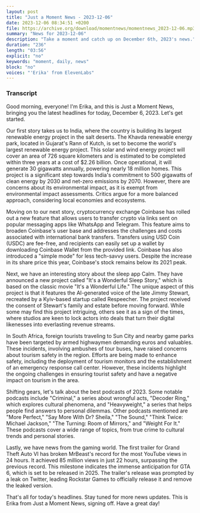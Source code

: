 ```yaml
---
layout: post
title: "Just a Moment News - 2023-12-06"
date: 2023-12-06 08:34:51 +0200
file: https://archive.org/download/momentnews/momentnews_2023-12-06.mp3
summary: "News for 2023-12-06"
description: "Take a moment and catch up on December 6th, 2023's news."
duration: "236"
length: "03:56"
explicit: "no"
keywords: "moment, daily, news"
block: "no"
voices: "'Erika' from ElevenLabs"
---
```


### Transcript

Good morning, everyone! I'm Erika, and this is Just a Moment News, bringing you the latest headlines for today, December 6, 2023. Let's get started.

Our first story takes us to India, where the country is building its largest renewable energy project in the salt deserts. The Khavda renewable energy park, located in Gujarat's Rann of Kutch, is set to become the world's largest renewable energy project. This solar and wind energy project will cover an area of 726 square kilometers and is estimated to be completed within three years at a cost of $2.26 billion. Once operational, it will generate 30 gigawatts annually, powering nearly 18 million homes. This project is a significant step towards India's commitment to 500 gigawatts of clean energy by 2030 and net-zero emissions by 2070. However, there are concerns about its environmental impact, as it is exempt from environmental impact assessments. Critics argue for a more balanced approach, considering local economies and ecosystems.

Moving on to our next story, cryptocurrency exchange Coinbase has rolled out a new feature that allows users to transfer crypto via links sent on popular messaging apps like WhatsApp and Telegram. This feature aims to broaden Coinbase's user base and addresses the challenges and costs associated with international bank transfers. Transfers using USD Coin (USDC) are fee-free, and recipients can easily set up a wallet by downloading Coinbase Wallet from the provided link. Coinbase has also introduced a "simple mode" for less tech-savvy users. Despite the increase in its share price this year, Coinbase's stock remains below its 2021 peak.

Next, we have an interesting story about the sleep app Calm. They have announced a new project called "It's a Wonderful Sleep Story," which is based on the classic movie "It's a Wonderful Life." The unique aspect of this project is that it features the AI-generated voice of the late Jimmy Stewart, recreated by a Kyiv-based startup called Respeecher. The project received the consent of Stewart's family and estate before moving forward. While some may find this project intriguing, others see it as a sign of the times, where studios are keen to lock actors into deals that turn their digital likenesses into everlasting revenue streams.

In South Africa, foreign tourists traveling to Sun City and nearby game parks have been targeted by armed highwaymen demanding euros and valuables. These incidents, involving ambushes of tour buses, have raised concerns about tourism safety in the region. Efforts are being made to enhance safety, including the deployment of tourism monitors and the establishment of an emergency response call center. However, these incidents highlight the ongoing challenges in ensuring tourist safety and have a negative impact on tourism in the area.

Shifting gears, let's talk about the best podcasts of 2023. Some notable podcasts include "Criminal," a series about wrongful acts, "Decoder Ring," which explores cultural phenomena, and "Heavyweight," a series that helps people find answers to personal dilemmas. Other podcasts mentioned are "More Perfect," "Say More With Dr? Sheila," "The Sound," "Think Twice: Michael Jackson," "The Turning: Room of Mirrors," and "Weight For It." These podcasts cover a wide range of topics, from true crime to cultural trends and personal stories.

Lastly, we have news from the gaming world. The first trailer for Grand Theft Auto VI has broken MrBeast's record for the most YouTube views in 24 hours. It achieved 85 million views in just 22 hours, surpassing the previous record. This milestone indicates the immense anticipation for GTA 6, which is set to be released in 2025. The trailer's release was prompted by a leak on Twitter, leading Rockstar Games to officially release it and remove the leaked version.

That's all for today's headlines. Stay tuned for more news updates. This is Erika from Just a Moment News, signing off. Have a great day!

